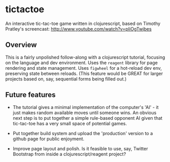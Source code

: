 # tictactoe

An interactive tic-tac-toe game written in clojurescript, based on Timothy Pratley's screencast: http://www.youtube.com/watch?v=pIiOgTwjbes

## Overview

This is a fairly unpolished follow-along with a clojurescript tutorial, focusing on the language and dev environment. Uses the `reagent` library for page rendering and state management. Uses `figwheel` for a hot-reload dev env, preserving state between reloads. (This feature would be GREAT for larger projects based on, say, sequential forms being filled out.)

## Future features

- The tutorial gives a minimal implementation of the computer's 'AI' - it just makes random available moves until someone wins. An obvious next step is to put together a simple rule-based opponent AI given that tic-tac-toe has a very small space of potential games.

- Put together build system and upload the 'production' version to a github page for public enjoyment.

- Improve page layout and polish. Is it feasible to use, say, Twitter Bootstrap from inside a clojurescript/reagent project?